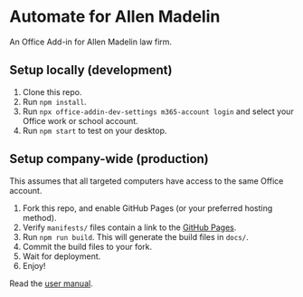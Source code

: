 # Automate for Allen Madelin

An Office Add-in for Allen Madelin law firm.

## Setup locally (development)
1. Clone this repo.
2. Run `npm install`.
3. Run `npx office-addin-dev-settings m365-account login` and select your Office work or school account.
3. Run `npm start` to test on your desktop.

## Setup company-wide (production)
This assumes that all targeted computers have access to the same Office account.

1. Fork this repo, and enable GitHub Pages (or your preferred hosting method).
2. Verify `manifests/` files contain a link to the [GitHub Pages](https://michel-bodje.github.io/automate/).
2. Run `npm run build`. This will generate the build files in `docs/`.
3. Commit the build files to your fork.
4. Wait for deployment.
5. Enjoy!

Read the [user manual](user-manual.md).
